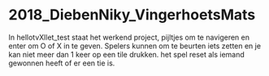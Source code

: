 # 2018_DiebenNiky_VingerhoetsMats
In hellotvXllet_test staat het werkend project, pijltjes om te navigeren en enter om O of X in te geven.
Spelers kunnen om te beurten iets zetten en je kan niet meer dan 1 keer op een tile drukken.
het spel reset als iemand gewonnen heeft of er een tie is.
